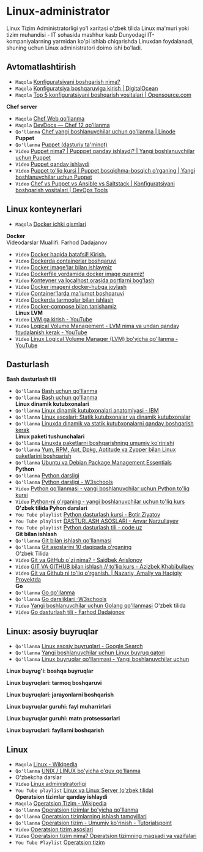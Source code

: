 # Linux-administrator
Linux Tizim Administratorligi yo'l xaritasi o'zbek tilida
Linux ma'muri yoki tizim muhandisi - IT sohasida mashhur kasb Dunyodagi IT-kompaniyalarning yarmidan ko'pi ishlab chiqarishda Linuxdan foydalanadi, shuning uchun Linux administratori doimo ishi bo'ladi.

##  Avtomatlashtirish
* `Maqola` [Konfiguratsiyani boshqarish nima?](https://www.redhat.com/en/topics/automation/what-is-configuration-management)
* `Maqola` [Konfiguratsiya boshqaruviga kirish | DigitalOcean](https://www.digitalocean.com/community/tutorials/an-introduction-to-configuration-management)
* `Maqola` [Top 5 konfiguratsiyani boshqarish vositalari | Opensource.com](https://opensource.com/article/18/12/configuration-management-tools)

**Chef server**
* `Maqola` [Chef Web qo'llanma](https://docs.chef.io/)
* `Maqola` [DevDocs &mdash; Chef 12 qo'llanma](https://devdocs.io/chef~12/)
* `Qo'llanma` [Chef  yangi boshlanuvchilar uchun qo'llanma | Linode](https://www.linode.com/docs/applications/configuration-management/beginners-guide-chef/) <br>
**Puppet**
* `Qo'llanma` [Puppet (dasturiy ta'minot)](https://en.wikipedia.org/wiki/Puppet_(software))
* `Video` [Puppet nima? | Pupppet qanday ishlaydi? | Yangi boshlanuvchilar uchun Puppet](https://youtu.be/llcjg1R0DdM)
* `Video` [Puppet qanday ishlaydi](https://youtu.be/QFcqvBk1gNA)
* `Video` [Puppet to'liq kursi | Puppet bosqichma-bosqich o'rganing | Yangi boshlanuvchilar uchun Puppet](https://youtu.be/F-NGOvYiV9g)
* `Video` [Chef vs Puppet vs Ansible vs Saltstack | Konfiguratsiyani boshqarish vositalari | DevOps Tools](https://youtu.be/_TVNCTK808I) <br>


## Linux konteynerlari
* `Maqola` [Docker ichki qismlari](https://medium.com/@BeNitinAgarwal/understanding-the-docker-internals-7ccb052ce9fe)

**Docker** <br>
Videodarslar Muallifi: Farhod Dadajanov
* `Video` [Docker haqida batafsil! Kirish.](https://youtu.be/trW0gihZ78E)
* `Video` [Dockerda containerlar boshqaruvi](https://youtu.be/QCez1zKsSRg)
* `Video` [Docker image'lar bilan ishlaymiz](https://youtu.be/MMP8wCj-5Gg)
* `Video` [Dockerfile yordamida docker image quramiz!](https://youtu.be/qHTs15-_mdU)
* `Video` [Konteyner va localhost orasida portlarni bog'lash](https://youtu.be/3aZ0BnRMo0w)
* `Video` [Docker imageni docker-hubga joylash ](https://youtu.be/XRGkMXfQu64)
* `Video` [Container'larda ma'lumot boshqaruvi ](https://youtu.be/TRS1G6OZDjE)
* `Video` [Dockerda tarmoqlar bilan ishlash ](https://youtu.be/j6oEaDrVi08)
* `Video` [Docker-compose bilan tanishamiz ](https://youtu.be/WBTv6ONh1iI) <br>
**Linux LVM**
* `Video` [LVM ga kirish - YouTube](https://youtu.be/dMHFArkANP8)
* `Video` [Logical Volume Management - LVM nima va undan qanday foydalanish kerak - YouTube](https://youtu.be/214rUhQe7B4)
* `Video` [Linux Logical Volume Manager (LVM) bo'yicha qo'llanma - YouTube](https://youtu.be/MeltFN-bXrQ)
## Dasturlash
**Bash dasturlash tili**
* `Qo'llanma` [Bash uchun qo'llanma](https://tiswww.case.edu/php/chet/bash/bashref.html)
* `Qo'llanma` [Bash uchun qo'llanma](https://www.gnu.org/savannah-checkouts/gnu/bash/manual/bash.html) <br>
**Linux dinamik kutubxonalari**
* `Qo'llanma` [Linux dinamik kutubxonalari anatomiyasi - IBM](https://developer.ibm.com/tutorials/l-dynamic-libraries/)
* `Qo'llanma` [Linux asoslari: Statik kutubxonalar va dinamik kutubxonalar](https://medium.com/swlh/linux-basics-static-libraries-vs-dynamic-libraries-a7bcf8157779)
* `Qo'llanma` [Linuxda dinamik va statik kutubxonalarni qanday boshqarish kerak](https://opensource.com/article/20/6/linux-libraries) <br>
**Linux paketi tushunchalari**
* `Qo'llanma` [Linuxda paketlarni boshqarishning umumiy ko'rinishi](https://www.linode.com/docs/guides/linux-package-management-overview/)
* `Qo'llanma` [Yum, RPM, Apt, Dpkg, Aptitude va Zypper bilan Linux paketlarini boshqarish](https://www.tecmint.com/linux-package-management/)
* `Qo'llanma` [Ubuntu va Debian Package Management Essentials](https://www.digitalocean.com/community/tutorials/ubuntu-and-debian-package-management-essentials) <br>
**Python**
* `Qo'llanma` [Python darsligi](https://docs.python.org/3/tutorial/)
* `Qo'llanma` [Python darsligi - W3schools](https://www.w3schools.com/python/)
* `Video` [Python qo'llanmasi - yangi boshlanuvchilar uchun Python to'liq kursi](https://youtu.be/_uQrJ0TkZlc)
* `Video` [Python-ni o'rganing - yangi boshlanuvchilar uchun to'liq kurs](https://youtu.be/rfscVS0vtbw) <br>
**O'zbek tilida Pyhon darslari**
* `You Tube playlist` [Python dasturlash kursi - Botir Ziyatov ](https://www.youtube.com/playlist?list=PLOvS2OkP87tSfos3rmPAhg9FqFDhbOcr1)
* `You Tube playlist` [DASTURLASH ASOSLARI - Anvar Narzullayev ](https://www.youtube.com/playlist?list=PLwsopmzfbOn9Lw5D7a26THpBDgAma1Sus)
* `You Tube playlist` [Python dasturlash tili - code uz ](https://www.youtube.com/playlist?list=PLPCDJXWqKXKEYN2Ke6v79YmDs9K3YK27v) <br>
**Git bilan ishlash**
* `Qo'llanma` [Git bilan ishlash qo'llanmasi](https://git-scm.com/docs/gittutorial)
* `Qo'llanma` [Git asoslarini 10 daqiqada o'rganing](https://www.freecodecamp.org/news/learn-the-basics-of-git-in-under-10-minutes-da548267cc91/) <br>
O'zbek Tilida
* `Video` [Git va GitHub o`zi nima? - Saidbek Arislonov
](https://youtu.be/JtVnOZ26XHA) 
* `Video` [GIT VA GITHUB bilan ishlash // to'liq kurs - Azizbek Khabibullaev
](https://youtu.be/GYmLXBlTqfE)
* `Video` [Git va Github ni to'liq o'rganish. | Nazariy, Amaliy va Haqiqiy Proyektda](https://youtu.be/Yzc9BSC8rwk) <br>
**Go**
* `Qo'llanma` [Go qo'llanma](https://go.dev/doc/)
* `Qo'llanma` [Go darsliklari -W3schools](https://www.w3schools.com/go/)
* `Video` [Yangi boshlanuvchilar uchun Golang qo'llanmasi](https://youtu.be/YS4e4q9oBaU)
O'zbek tilida
* `Video` [Go dasturlash tili - Farhod Dadajonov](https://www.youtube.com/playlist?list=PL_WK6W0Gn1I4LW8Iur4V6GF16hnZi3-6_) <br>

## Linux: asosiy buyruqlar
* `Qo'llanma` [Linux asosiy buyruqlari - Google Search](https://www.google.com/search?q=linux+basic+commands)
* `Qo'llanma` [Yangi boshlanuvchilar uchun Linux buyruq qatori](https://ubuntu.com/tutorials/command-line-for-beginners#1-overview)
* `Qo'llanma` [Linux buyruqlar qo'llanmasi - Yangi boshlanuvchilar uchun](https://www.freecodecamp.org/news/the-linux-commands-handbook/) <br>

**Linux buyrug'i: boshqa buyruqlar**

**Linux buyruqlari: tarmoq boshqaruvi**

**Linux buyruqlari: jarayonlarni boshqarish**

**Linux buyruqlar guruhi: fayl muharrirlari**

**Linux buyruqlar guruhi: matn protsessorlari**

**Linux buyruqlari: fayllarni boshqarish** <br>

## Linux
* `Maqola` [Linux - Wikipedia](https://en.wikipedia.org/wiki/Linux)
* `Qo'llanma` [UNIX / LINUX bo'yicha o'quv qo'llanma](https://www.tutorialspoint.com/unix/index.htm) <br>
* O'zbekcha darslar
* `Video` [Linux administratorligi](https://youtube.com/playlist?list=PLnWjQgQJSy-feZmLrEwl-YAC-zegZ1oFX)
* `You Tube playlist` [Linux va Linux Server (o'zbek tilida)](https://youtube.com/playlist?list=PLdulU06-w0HstHoocRYokEi1HnEFUZX2u) <br>
**Operatsion tizimlar qanday ishlaydi**
* `Maqola` [Operatsion Tizim - Wikipedia](https://en.wikipedia.org/wiki/Operating_system)
* `Qo'llanma` [Operatsion tizimlar bo'yicha qo'llanma](https://www.sophia.org/tutorials/operating-systems)
* `Qo'llanma` [Operatsion tizimlarning ishlash tamoyillari](http://www.cburch.com/books/os/index.html)
* `Qo'llanma` [Operatsion tizim - Umumiy ko'rinish - Tutorialspoint](https://www.tutorialspoint.com/operating_system/os_overview.htm)
* `Video` [Operatsion tizim asoslari](https://www.youtube.com/watch?v=9GDX-IyZ_C8&t=346s)
* `Video` [Operatsion tizim nima? Operatsion tizimning maqsadi va vazifalari](https://youtu.be/ACsLvXuaKxw)
* `You Tube Playlist` [Operatsion tizim](https://youtube.com/playlist?list=PLBlnK6fEyqRiVhbXDGLXDk_OQAeuVcp2O)



